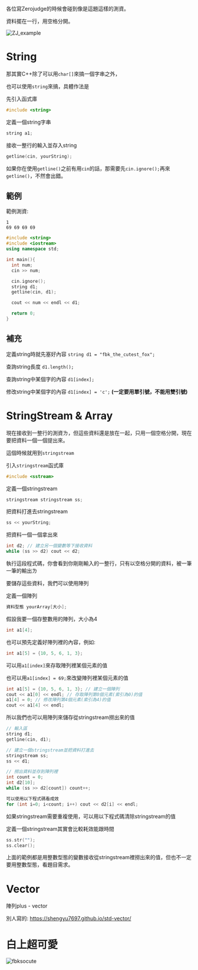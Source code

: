 各位寫Zerojudge的時候會碰到像是這題這樣的測資。

資料擺在一行，用空格分開。

![ZJ_example](https://github.com/pictures2333/opensourcehomework/assets/85096042/c7ec8f4c-b348-4b7f-b708-a91cba0eba02)

# String

那其實C++除了可以用``char[]``來搞一個字串之外，

也可以使用``string``來搞，具體作法是

先引入函式庫
```cpp
#include <string>
```

定義一個string字串
```cpp
string a1;
```

接收一整行的輸入並存入string
```cpp
getline(cin, yourString);
```

如果你在使用``getline()``之前有用``cin``的話，那需要先``cin.ignore();``再來``getline()``，不然會出錯。

## 範例
範例測資:
```
1
69 69 69 69
``` 
```cpp
#include <string>
#include <iostream>
using namespace std;

int main(){
  int num;
  cin >> num;

  cin.ignore();
  string d1;
  getline(cin, d1);

  cout << num << endl << d1;

  return 0;
}
```
## 補充
定義string時就先塞好內容 ``string d1 = "fbk_the_cutest_fox";``

查詢string長度 ``d1.length();``

查詢string中某個字的內容 ``d1[index];``

修改string中某個字的內容 ``d1[index] = 'c';`` **(一定要用單引號，不能用雙引號)**

# StringStream & Array

現在接收到一整行的測資ㄌ，但這些資料還是放在一起，只用一個空格分開，現在要把資料一個一個提出來。

這個時候就用到``stringstream``

引入``stringstream``函式庫
```cpp
#include <sstream>
```
定義一個stringstream
```cpp
stringstream stringstream ss;
```
把資料打進去stringstream
```cpp
ss << yourString;
```
把資料一個一個拿出來
```cpp
int d2; // 建立另一個變數等下接收資料
while (ss >> d2) cout << d2;
```

執行這段程式碼，你會看到你剛剛輸入的一整行，只有以空格分開的資料，被一筆一筆的輸出ㄌ

要儲存這些資料，我們可以使用陣列

定義一個陣列
```cpp
資料型態 yourArray[大小];
```
假設我要一個存整數用的陣列，大小為4
```cpp
int a1[4];
```
也可以預先定義好陣列裡的內容，例如:
```cpp
int a1[5] = {10, 5, 6, 1, 3};
```
可以用``a1[index]``來存取陣列裡某個元素的值

也可以用``a1[index] = 69;``來改變陣列裡某個元素的值

```cpp
int a1[5] = {10, 5, 6, 1, 3}; // 建立一個陣列
cout << a1[0] << endl; // 存取陣列第0個元素(索引為0)的值
a1[4] = 0; // 修改陣列第4個元素(索引為4)的值
cout << a1[4] << endl;
```

所以我們也可以用陣列來儲存從stringstream撈出來的值
```cpp
// 輸入區
string d1;
getline(cin, d1);

// 建立一個stringstream並把資料打進去
stringstream ss;
ss << d1;

// 撈出資料並存到陣列裡
int count = 0;
int d2[10];
while (ss >> d2[count]) count++;

可以使用以下程式碼看成效
for (int i=0; i<count; i++) cout << d2[i] << endl;
```

如果stringstream需要重複使用，可以用以下程式碼清除stringstream的值

定義一個stringstream其實會比較耗效能跟時間
```cpp
ss.str("");
ss.clear();
```

上面的範例都是用整數型態的變數接收從stringstream裡撈出來的值，但也不一定要用整數型態，看題目需求。 

# Vector
陣列plus - vector

別人寫的: https://shengyu7697.github.io/std-vector/

# 白上超可愛

![fbksocute](https://github.com/pictures2333/opensourcehomework/assets/85096042/c2d94866-178c-42fd-9510-2da027c4db59)
